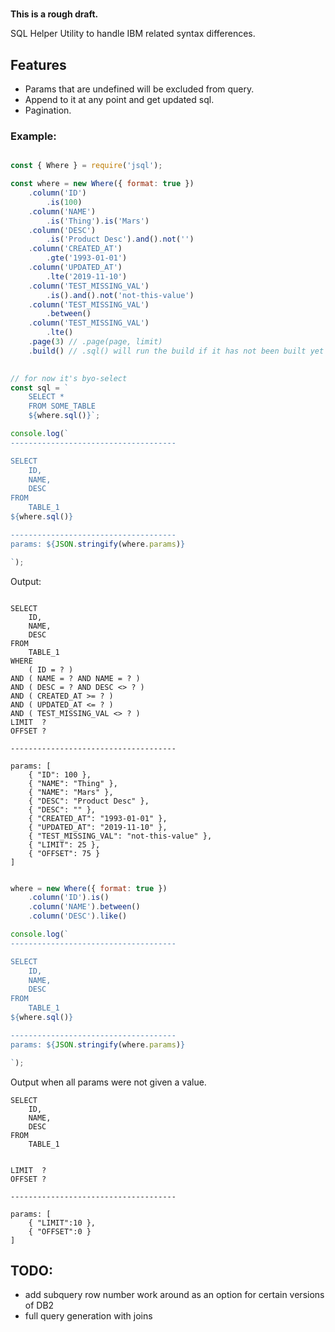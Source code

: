 #

**This is a rough draft.**

SQL Helper Utility to handle IBM related syntax differences. 

## Features

- Params that are undefined will be excluded from query.
- Append to it at any point and get updated sql.
- Pagination.


### Example:

```javascript

const { Where } = require('jsql');

const where = new Where({ format: true })
    .column('ID')
        .is(100)
    .column('NAME')
        .is('Thing').is('Mars')
    .column('DESC')
        .is('Product Desc').and().not('')
    .column('CREATED_AT')
        .gte('1993-01-01')
    .column('UPDATED_AT')
        .lte('2019-11-10')
    .column('TEST_MISSING_VAL')
        .is().and().not('not-this-value')
    .column('TEST_MISSING_VAL')
        .between()
    .column('TEST_MISSING_VAL')
        .lte()
    .page(3) // .page(page, limit)
    .build() // .sql() will run the build if it has not been built yet and return the SQL string. 
    

// for now it's byo-select
const sql = `
    SELECT *
    FROM SOME_TABLE 
    ${where.sql()}`;

console.log(`
-------------------------------------

SELECT 
    ID,
    NAME,
    DESC
FROM 
    TABLE_1 
${where.sql()}

-------------------------------------
params: ${JSON.stringify(where.params)}

`);

```

Output: 

```log

SELECT 
    ID,
    NAME,
    DESC
FROM 
    TABLE_1 
WHERE 
    ( ID = ? )
AND ( NAME = ? AND NAME = ? )
AND ( DESC = ? AND DESC <> ? )
AND ( CREATED_AT >= ? )
AND ( UPDATED_AT <= ? )
AND ( TEST_MISSING_VAL <> ? )
LIMIT  ?
OFFSET ?

-------------------------------------

params: [
    { "ID": 100 },
    { "NAME": "Thing" },
    { "NAME": "Mars" },
    { "DESC": "Product Desc" },
    { "DESC": "" },
    { "CREATED_AT": "1993-01-01" },
    { "UPDATED_AT": "2019-11-10" },
    { "TEST_MISSING_VAL": "not-this-value" },
    { "LIMIT": 25 },
    { "OFFSET": 75 }
]

```

```js

where = new Where({ format: true })
    .column('ID').is()
    .column('NAME').between()
    .column('DESC').like()

console.log(`
-------------------------------------

SELECT 
    ID,
    NAME,
    DESC
FROM 
    TABLE_1 
${where.sql()}

-------------------------------------
params: ${JSON.stringify(where.params)}

`);

```

Output when all params were not given a value.

```
SELECT 
    ID,
    NAME,
    DESC
FROM 
    TABLE_1 
 
    
LIMIT  ?
OFFSET ?

-------------------------------------

params: [
    { "LIMIT":10 },
    { "OFFSET":0 }
]
```


## TODO:

- add subquery row number work around as an option for certain versions of DB2 
- full query generation with joins 